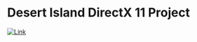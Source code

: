 # Desert Island DirectX 11 Project

<a href="https://drive.google.com/file/d/1WrF-Trf1U4Z0d_sqVi_iU3SUYNbeJ849/view" target="_blank">
<img src="https://drive.google.com/uc?id=16ylYGgxHktcq7Ggped2eY94SZ2uYDH2J" alt="Link">
</a>
